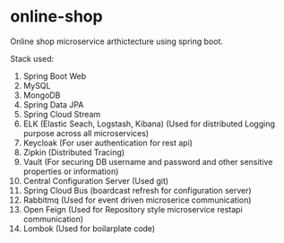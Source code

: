 # online-shop
Online shop microservice arthictecture using spring boot.

Stack used:

1. Spring Boot Web
2. MySQL
3. MongoDB
4. Spring Data JPA
5. Spring Cloud Stream
6. ELK (Elastic Seach, Logstash, Kibana) (Used for distributed Logging purpose across all microservices)
7. Keycloak (For user authentication for rest api)
8. Zipkin (Distributed Tracing)
9. Vault (For securing DB username and password and other sensitive properties or information)
10. Central Configuration Server (Used git)
11. Spring Cloud Bus (boardcast refresh for configuration server)
12. Rabbitmq (Used for event driven microserice communication)
13. Open Feign (Used for Repository style microservice restapi communication)
14. Lombok (Used for boilarplate code)
